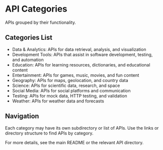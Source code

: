 # API Categories

APIs grouped by their functionality.

## Categories List

- Data & Analytics: APIs for data retrieval, analysis, and visualization
- Development Tools: APIs that assist in software development, testing, and automation
- Education: APIs for learning resources, dictionaries, and educational content
- Entertainment: APIs for games, music, movies, and fun content
- Geography: APIs for maps, geolocation, and country data
- Science: APIs for scientific data, research, and space
- Social Media: APIs for social platforms and communication
- Testing: APIs for mock data, HTTP testing, and validation
- Weather: APIs for weather data and forecasts

## Navigation

Each category may have its own subdirectory or list of APIs. Use the links or directory structure to find APIs by category.

For more details, see the main README or the relevant API directory.